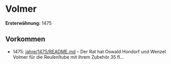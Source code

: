 # Volmer

**Ersterwähnung:** 1475

## Vorkommen
- 1475: [jahre/1475/README.md](../jahre/1475/README.md) – Der Rat hat Oswald Hondorf und Wenzel Volmer
für die Reuſenſtube mit ihrem Zubehör 35 fl...
